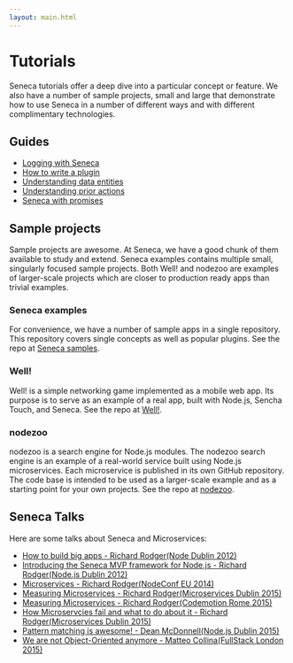 ```yaml
---
layout: main.html
---
```


# Tutorials
Seneca tutorials offer a deep dive into a particular concept or feature. We also have a number of sample projects, small and large
that demonstrate how to use Seneca in a number of different ways and with different complimentary technologies.

## Guides

- [Logging with Seneca][]
- [How to write a plugin][]
- [Understanding data entities][]
- [Understanding prior actions][]
- [Seneca with promises][]

## Sample projects
Sample projects are awesome. At Seneca, we have a good chunk of them available to study and extend. Seneca examples contains
multiple small, singularly focused sample projects. Both Well! and nodezoo are examples of larger-scale projects which are
closer to production ready apps than trivial examples.

### Seneca examples
For convenience, we have a number of sample apps in a single repository. This repository covers single concepts
as well as popular plugins. See the repo at [Seneca samples][].

### Well!
Well! is a simple networking game implemented as a mobile web app. Its purpose is to serve as an example of a real app, built with Node.js, Sencha Touch, and Seneca. See the repo at [Well!][].

### nodezoo
nodezoo is a search engine for Node.js modules. The nodezoo search engine is an example of a real-world service built using Node.js microservices. Each microservice is published in its own GitHub repository. The code base is intended to be used as a larger-scale example and as a starting point for your own projects. See the repo at [nodezoo][].

## Seneca Talks

Here are some talks about Seneca and Microservices:

- [How to build big apps - Richard Rodger(Node Dublin 2012)][]
- [Introducing the Seneca MVP framework for Node.js - Richard Rodger(Node.js Dublin 2012)][]
- [Microservices - Richard Rodger(NodeConf EU 2014)][]
- [Measuring Microservices - Richard Rodger(Microservices Dublin 2015)][]
- [Measuring Microservices - Richard Rodger(Codemotion Rome 2015)][]
- [How Microservcies fail and what to do about it - Richard Rodger(Microservices Dublin 2015)][]
- [Pattern matching is awesome! - Dean McDonnell(Node.js Dublin 2015)][]
- [We are not Object-Oriented anymore - Matteo Collina(FullStack London 2015)][]


[Logging with Seneca]: /tutorials/logging-with-seneca.html
[Seneca with promises]: /tutorials/seneca-with-promises.html
[How to write a plugin]: /tutorials/how-to-write-a-plugin.html
[Understanding data entities]: /tutorials/understanding-data-entities.html
[Understanding prior actions]: /tutorials/understanding-prior-actions.html
[Seneca samples]: https://github.com/senecajs/seneca-examples
[Well!]: https://github.com/nearform/well
[nodezoo]: https://github.com/rjrodger/nodezoo


[How to build big apps - Richard Rodger(Node Dublin 2012)]: https://www.youtube.com/watch?v=Qv0VQf7iJGQ
[Microservices - Richard Rodger(NodeConf EU 2014)]: https://www.youtube.com/watch?v=fVfWuked2qE
[Measuring Microservices - Richard Rodger(Microservices Dublin 2015)]: https://www.youtube.com/watch?v=ZRBKfyykEw8
[Measuring Microservices - Richard Rodger(Codemotion Rome 2015)]: https://www.youtube.com/watch?v=SQYCzAWlrHU
[How Microservcies fail and what to do about it - Richard Rodger(Microservices Dublin 2015)]: https://www.youtube.com/watch?v=f40EybJwgBo
[Pattern matching is awesome! - Dean McDonnell(Node.js Dublin 2015)]: http://pattern-matching-is-awesome.mcdonnelldean.me/
[Introducing the Seneca MVP framework for Node.js - Richard Rodger(Node.js Dublin 2012)]: http://www.slideshare.net/rjrodger/introducing-the-seneca-mvp-framework-for-nodejs
[We are not Object-Oriented anymore - Matteo Collina(FullStack London 2015)]: http://thenewstack.io/microservices-node-js/ 

